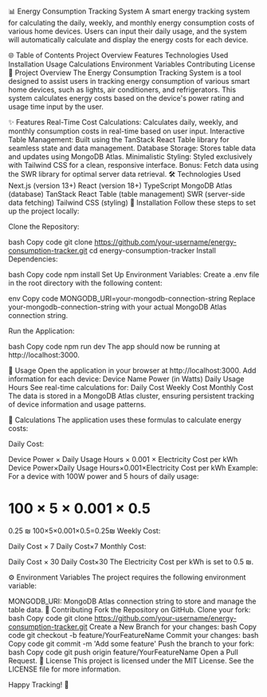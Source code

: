 📊 Energy Consumption Tracking System
A smart energy tracking system for calculating the daily, weekly, and monthly energy consumption costs of various home devices. Users can input their daily usage, and the system will automatically calculate and display the energy costs for each device.

🌐 Table of Contents
Project Overview
Features
Technologies Used
Installation
Usage
Calculations
Environment Variables
Contributing
License
📜 Project Overview
The Energy Consumption Tracking System is a tool designed to assist users in tracking energy consumption of various smart home devices, such as lights, air conditioners, and refrigerators. This system calculates energy costs based on the device's power rating and usage time input by the user.

✨ Features
Real-Time Cost Calculations: Calculates daily, weekly, and monthly consumption costs in real-time based on user input.
Interactive Table Management: Built using the TanStack React Table library for seamless state and data management.
Database Storage: Stores table data and updates using MongoDB Atlas.
Minimalistic Styling: Styled exclusively with Tailwind CSS for a clean, responsive interface.
Bonus: Fetch data using the SWR library for optimal server data retrieval.
🛠️ Technologies Used
Next.js (version 13+)
React (version 18+)
TypeScript
MongoDB Atlas (database)
TanStack React Table (table management)
SWR (server-side data fetching)
Tailwind CSS (styling)
🚀 Installation
Follow these steps to set up the project locally:

Clone the Repository:

bash
Copy code
git clone https://github.com/your-username/energy-consumption-tracker.git
cd energy-consumption-tracker
Install Dependencies:

bash
Copy code
npm install
Set Up Environment Variables: Create a .env file in the root directory with the following content:

env
Copy code
MONGODB_URI=your-mongodb-connection-string
Replace your-mongodb-connection-string with your actual MongoDB Atlas connection string.

Run the Application:

bash
Copy code
npm run dev
The app should now be running at http://localhost:3000.

🧭 Usage
Open the application in your browser at http://localhost:3000.
Add information for each device:
Device Name
Power (in Watts)
Daily Usage Hours
See real-time calculations for:
Daily Cost
Weekly Cost
Monthly Cost
The data is stored in a MongoDB Atlas cluster, ensuring persistent tracking of device information and usage patterns.

🔢 Calculations
The application uses these formulas to calculate energy costs:

Daily Cost:

Device Power
×
Daily Usage Hours
×
0.001
×
Electricity Cost per kWh
Device Power×Daily Usage Hours×0.001×Electricity Cost per kWh
Example: For a device with 100W power and 5 hours of daily usage:

100
×
5
×
0.001
×
0.5
=
0.25
₪
100×5×0.001×0.5=0.25₪
Weekly Cost:

Daily Cost
×
7
Daily Cost×7
Monthly Cost:

Daily Cost
×
30
Daily Cost×30
The Electricity Cost per kWh is set to 0.5 ₪.

⚙️ Environment Variables
The project requires the following environment variable:

MONGODB_URI: MongoDB Atlas connection string to store and manage the table data.
🤝 Contributing
Fork the Repository on GitHub.
Clone your fork:
bash
Copy code
git clone https://github.com/your-username/energy-consumption-tracker.git
Create a New Branch for your changes:
bash
Copy code
git checkout -b feature/YourFeatureName
Commit your changes:
bash
Copy code
git commit -m 'Add some feature'
Push the branch to your fork:
bash
Copy code
git push origin feature/YourFeatureName
Open a Pull Request.
📜 License
This project is licensed under the MIT License. See the LICENSE file for more information.

Happy Tracking! 🎉
